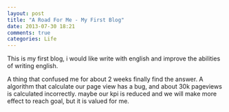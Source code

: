 ```yaml
---
layout: post
title: "A Road For Me - My First Blog"
date: 2013-07-30 18:21
comments: true
categories: Life
---
```


This is my first blog, i would like write with english and improve the abilities of writing english. 

A thing that confused me for about 2 weeks finally find the answer. A algorithm that calculate our page view has a bug, and about 30k pageviews is calculated incorrectly. maybe our kpi is reduced and we will make more effect to reach goal, but it is valued for me.

